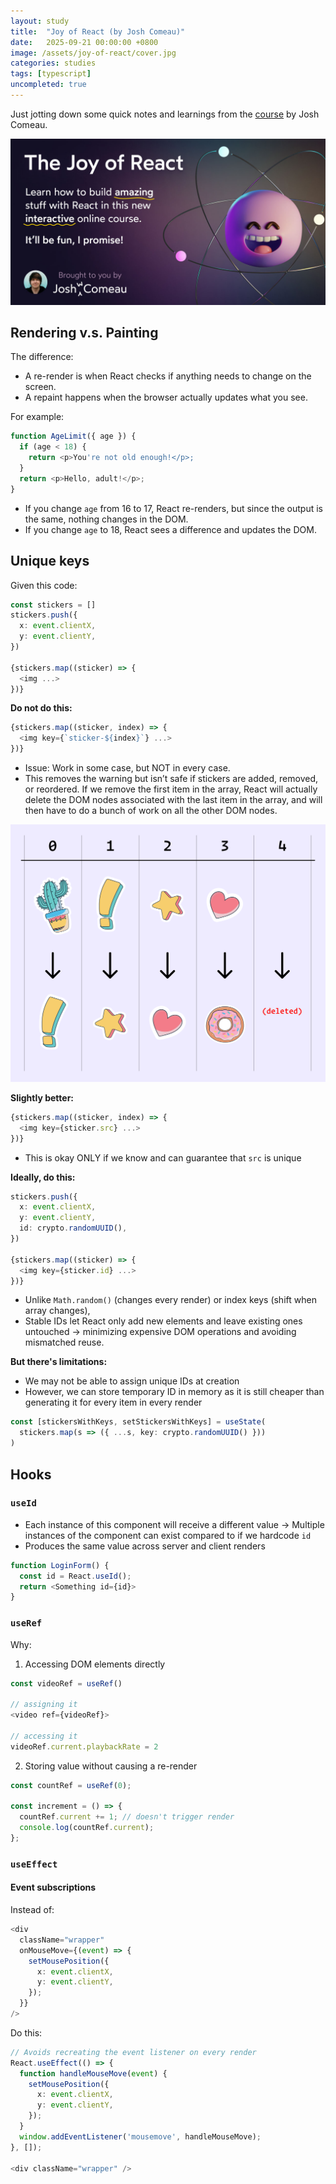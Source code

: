 ```yaml
---
layout: study
title:  "Joy of React (by Josh Comeau)"
date:   2025-09-21 00:00:00 +0800
image: /assets/joy-of-react/cover.jpg
categories: studies
tags: [typescript]
uncompleted: true
---
```


Just jotting down some quick notes and learnings from the [course](https://www.joyofreact.com/) by Josh Comeau.

![](/assets/joy-of-react/cover.jpg)

## Rendering v.s. Painting

The difference:
- A re-render is when React checks if anything needs to change on the screen.
- A repaint happens when the browser actually updates what you see.

For example:
```ts
function AgeLimit({ age }) {
  if (age < 18) {
    return <p>You're not old enough!</p>;
  }
  return <p>Hello, adult!</p>;
}
```
- If you change `age` from 16 to 17, React re-renders, but since the output is the same, nothing changes in the DOM.
- If you change `age` to 18, React sees a difference and updates the DOM.

## Unique keys

Given this code:
```ts
const stickers = []
stickers.push({
  x: event.clientX,
  y: event.clientY,
})

{stickers.map((sticker) => {
  <img ...>
})}
```

<b>Do not do this:</b>
```ts
{stickers.map((sticker, index) => {
  <img key={`sticker-${index}`} ...>
})}
```

- Issue: Work in some case, but NOT in every case.
- This removes the warning but isn’t safe if stickers are added, removed, or reordered.  If we remove the first item in the array, React will actually delete the DOM nodes associated with the last item in the array, and will then have to do a bunch of work on all the other DOM nodes.

![](/assets/joy-of-react/unique-keys-index.png)

<b>Slightly better:</b>
```ts
{stickers.map((sticker, index) => {
  <img key={sticker.src} ...>
})}
```

- This is okay ONLY if we know and can guarantee that `src` is unique

<b>Ideally, do this:</b>
```ts
stickers.push({
  x: event.clientX,
  y: event.clientY,
  id: crypto.randomUUID(),
})

{stickers.map((sticker) => {
  <img key={sticker.id} ...>
})}
```

- Unlike `Math.random()` (changes every render) or index keys (shift when array changes),
- Stable IDs let React only add new elements and leave existing ones untouched -> minimizing expensive DOM operations and avoiding mismatched reuse.

<b>But there's limitations:</b>
- We may not be able to assign unique IDs at creation
- However, we can store temporary ID in memory as it is still cheaper than generating it for every item in every render
```ts
const [stickersWithKeys, setStickersWithKeys] = useState(
  stickers.map(s => ({ ...s, key: crypto.randomUUID() }))
)
```

## Hooks

### `useId`

- Each instance of this component will receive a different value -> Multiple instances of the component can exist compared to if we hardcode `id`
- Produces the same value across server and client renders

```ts
function LoginForm() {
  const id = React.useId();
  return <Something id={id}>
}
```

### `useRef`

Why:

1. Accessing DOM elements directly

```ts
const videoRef = useRef()

// assigning it
<video ref={videoRef}>

// accessing it
videoRef.current.playbackRate = 2
```

2. Storing value without causing a re-render

```ts
const countRef = useRef(0);

const increment = () => {
  countRef.current += 1; // doesn't trigger render
  console.log(countRef.current);
};
```

### `useEffect`

#### Event subscriptions

Instead of:
```ts
<div
  className="wrapper"
  onMouseMove={(event) => {
    setMousePosition({
      x: event.clientX,
      y: event.clientY,
    });
  }}
/>
```

Do this:
```ts
// Avoids recreating the event listener on every render
React.useEffect(() => {
  function handleMouseMove(event) {
    setMousePosition({
      x: event.clientX,
      y: event.clientY,
    });
  }
  window.addEventListener('mousemove', handleMouseMove);
}, []);

<div className="wrapper" />
```
